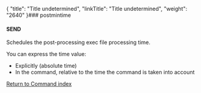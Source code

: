 {
    "title": "Title undetermined",
    "linkTitle": "Title undetermined",
    "weight": "2640"
}### postmintime

#### SEND

Schedules the post-processing exec file processing time.

You can express the time value:

-   Explicitly
    (absolute time)
-   In
    the command, relative to the time the command is taken into
    account

[Return to Command index](../../)
